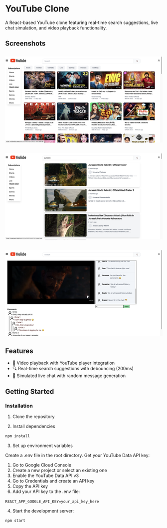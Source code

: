 # YouTube Clone

A React-based YouTube clone featuring real-time search suggestions, live chat simulation, and video playback functionality.

## Screenshots

![Home page](screenshots/1.png)
---
![Search page](screenshots/2.png)
---
![Watch page](screenshots/3.png)
---

## Features

- 🎥 Video playback with YouTube player integration
- 🔍 Real-time search suggestions with debouncing (200ms)
- 💬 Simulated live chat with random message generation

## Getting Started

### Installation

1. Clone the repository

2. Install dependencies
```bash
npm install
```

3. Set up environment variables

Create a .env file in the root directory.
Get your YouTube Data API key:
1. Go to Google Cloud Console
2. Create a new project or select an existing one
3. Enable the YouTube Data API v3
4. Go to Credentials and create an API key
5. Copy the API key
6. Add your API key to the .env file:

```REACT_APP_GOOGLE_API_KEY=your_api_key_here```


4. Start the development server:

```bash
npm start
```